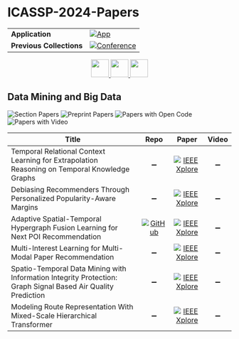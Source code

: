 # ICASSP-2024-Papers

<table>
    <tr>
        <td><strong>Application</strong></td>
        <td>
            <a href="https://huggingface.co/spaces/DmitryRyumin/NewEraAI-Papers" style="float:left;">
                <img src="https://img.shields.io/badge/🤗-NewEraAI--Papers-FFD21F.svg" alt="App" />
            </a>
        </td>
    </tr>
    <tr>
        <td><strong>Previous Collections</strong></td>
        <td>
            <a href="https://github.com/DmitryRyumin/ICASSP-2023-24-Papers/blob/main/README_2023.md">
                <img src="http://img.shields.io/badge/ICASSP-2023-0073AE.svg" alt="Conference">
            </a>
        </td>
    </tr>
</table>

<div align="center">
    <a href="https://github.com/DmitryRyumin/ICASSP-2023-24-Papers/blob/main/sections/2024/main/SLP-P4.md">
        <img src="https://cdn.jsdelivr.net/gh/DmitryRyumin/NewEraAI-Papers@main/images/left.svg" width="40" alt="" />
    </a>
    <a href="https://github.com/DmitryRyumin/ICASSP-2023-24-Papers/">
        <img src="https://cdn.jsdelivr.net/gh/DmitryRyumin/NewEraAI-Papers@main/images/home.svg" width="40" alt="" />
    </a>
    <a href="https://github.com/DmitryRyumin/ICASSP-2023-24-Papers/blob/main/sections/2024/main/SLP-P6.md">
        <img src="https://cdn.jsdelivr.net/gh/DmitryRyumin/NewEraAI-Papers@main/images/right.svg" width="40" alt="" />
    </a>
</div>

## Data Mining and Big Data

![Section Papers](https://img.shields.io/badge/Section%20Papers-soon-42BA16) ![Preprint Papers](https://img.shields.io/badge/Preprint%20Papers-soon-b31b1b) ![Papers with Open Code](https://img.shields.io/badge/Papers%20with%20Open%20Code-soon-1D7FBF) ![Papers with Video](https://img.shields.io/badge/Papers%20with%20Video-0-FF0000)

| **Title** | **Repo** | **Paper** | **Video** |
|-----------|:--------:|:---------:|:---------:|
| Temporal Relational Context Learning for Extrapolation Reasoning on Temporal Knowledge Graphs | :heavy_minus_sign: | [![IEEE Xplore](https://img.shields.io/badge/IEEE-10446430-E4A42C.svg)](https://ieeexplore.ieee.org/document/10446430) | :heavy_minus_sign: |
| Debiasing Recommenders Through Personalized Popularity-Aware Margins | :heavy_minus_sign: | [![IEEE Xplore](https://img.shields.io/badge/IEEE-10447541-E4A42C.svg)](https://ieeexplore.ieee.org/document/10447541) | :heavy_minus_sign: |
| Adaptive Spatial-Temporal Hypergraph Fusion Learning for Next POI Recommendation | [![GitHub](https://img.shields.io/github/stars/icmpnorequest/ICASSP2024_ASTHL?style=flat)](https://github.com/icmpnorequest/ICASSP2024_ASTHL) | [![IEEE Xplore](https://img.shields.io/badge/IEEE-10447357-E4A42C.svg)](https://ieeexplore.ieee.org/document/10447357) | :heavy_minus_sign: |
| Multi-Interest Learning for Multi-Modal Paper Recommendation | :heavy_minus_sign: | [![IEEE Xplore](https://img.shields.io/badge/IEEE-10446181-E4A42C.svg)](https://ieeexplore.ieee.org/document/10446181) | :heavy_minus_sign: |
| Spatio-Temporal Data Mining with Information Integrity Protection: Graph Signal Based Air Quality Prediction | :heavy_minus_sign: | [![IEEE Xplore](https://img.shields.io/badge/IEEE-10448401-E4A42C.svg)](https://ieeexplore.ieee.org/document/10448401) | :heavy_minus_sign: |
| Modeling Route Representation With Mixed-Scale Hierarchical Transformer | :heavy_minus_sign: | [![IEEE Xplore](https://img.shields.io/badge/IEEE-10446095-E4A42C.svg)](https://ieeexplore.ieee.org/document/10446095) | :heavy_minus_sign: |